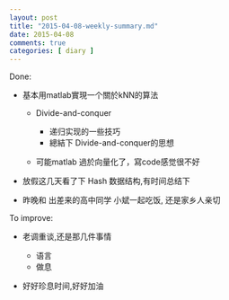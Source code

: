 ```yaml
---
layout: post
title: "2015-04-08-weekly-summary.md"
date: 2015-04-08
comments: true
categories: [ diary ]
---
```


Done:

*  基本用matlab實現一个關於kNN的算法
     - Divide-and-conquer 
        +  递归实现的一些技巧
        +  總結下 Divide-and-conquer的思想 
     
     - 可能matlab 過於向量化了，寫code感觉很不好
    
*  放假这几天看了下 Hash 数据结构,有时间总结下

*  昨晚和 出差来的高中同学 小斌一起吃饭, 还是家乡人亲切


To improve:

*  老调重谈,还是那几件事情
   - 语言
   - 做息

*  好好珍息时间,好好加油
